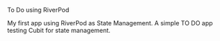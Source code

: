 
To Do using RiverPod

My first app using RiverPod as State Management.
A simple TO DO app testing Cubit for state management.
